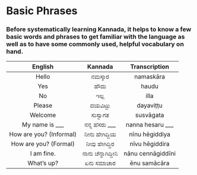 # Basic Phrases

### Before systematically learning Kannada, it helps to know a few basic words and phrases to get familiar with the language as well as to have some commonly used, helpful vocabulary on hand.

|         English         |       Kannada       |   Transcription   |
|:-----------------------:|:-------------------:|:-----------------:|
|          Hello          |       ನಮಸ್ಕಾರ       |     namaskāra     |
|           Yes           |        ಹೌದು         |       haudu       |
|           No            |        ಇಲ್ಲ         |       illa        |
|         Please          |      ದಯವಿಟ್ಟು       |     dayaviṭṭu     |
|         Welcome         |      ಸುಸ್ವಾಗತ       |     susvāgata     |
|     My name is ___      |   ನನ್ನ ಹೆಸರು ___    | nanna hesaru ___  |
| How are you? (Informal) |   ನೀನು ಹೇಗಿದ್ದಿಯ    |  nīnu hēgiddiya   |
|  How are you? (Formal)  |   ನೀವು ಹೇಗಿದ್ದಿರ    |  nīvu hēgiddira   |
|       I am fine.        | ನಾನು ಚೆನ್ನಾಗಿದ್ದೀನಿ | nānu cennāgiddīni |
|       What’s up?        |     ಏನು ಸಮಾಚಾರ      |   ēnu samācāra    |
